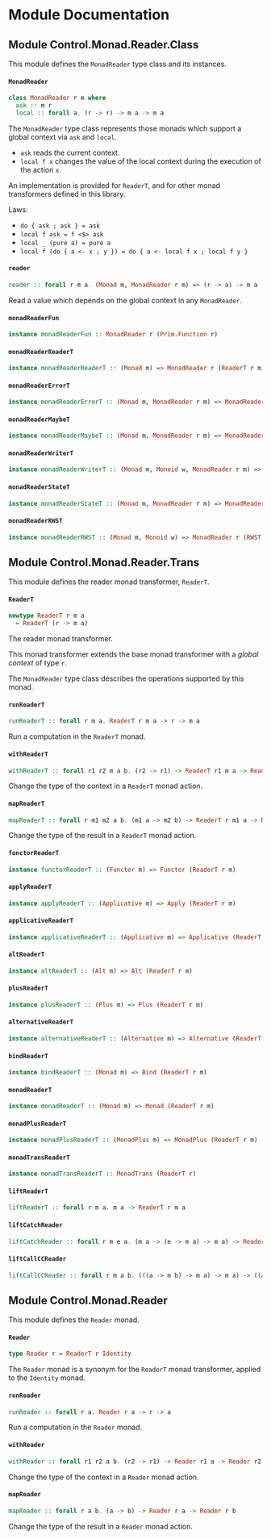 # Module Documentation

## Module Control.Monad.Reader.Class


This module defines the `MonadReader` type class and its instances.

#### `MonadReader`

``` purescript
class MonadReader r m where
  ask :: m r
  local :: forall a. (r -> r) -> m a -> m a
```

The `MonadReader` type class represents those monads which support a global context via
`ask` and `local`.

- `ask` reads the current context.
- `local f x` changes the value of the local context during the execution of the action `x`.

An implementation is provided for `ReaderT`, and for other monad transformers
defined in this library.

Laws:

- `do { ask ; ask } = ask`
- `local f ask = f <$> ask`
- `local _ (pure a) = pure a`
- `local f (do { a <- x ; y }) = do { a <- local f x ; local f y }` 

#### `reader`

``` purescript
reader :: forall r m a. (Monad m, MonadReader r m) => (r -> a) -> m a
```

Read a value which depends on the global context in any `MonadReader`.

#### `monadReaderFun`

``` purescript
instance monadReaderFun :: MonadReader r (Prim.Function r)
```


#### `monadReaderReaderT`

``` purescript
instance monadReaderReaderT :: (Monad m) => MonadReader r (ReaderT r m)
```


#### `monadReaderErrorT`

``` purescript
instance monadReaderErrorT :: (Monad m, MonadReader r m) => MonadReader r (ErrorT e m)
```


#### `monadReaderMaybeT`

``` purescript
instance monadReaderMaybeT :: (Monad m, MonadReader r m) => MonadReader r (MaybeT m)
```


#### `monadReaderWriterT`

``` purescript
instance monadReaderWriterT :: (Monad m, Monoid w, MonadReader r m) => MonadReader r (WriterT w m)
```


#### `monadReaderStateT`

``` purescript
instance monadReaderStateT :: (Monad m, MonadReader r m) => MonadReader r (StateT s m)
```


#### `monadReaderRWST`

``` purescript
instance monadReaderRWST :: (Monad m, Monoid w) => MonadReader r (RWST r w s m)
```



## Module Control.Monad.Reader.Trans


This module defines the reader monad transformer, `ReaderT`.

#### `ReaderT`

``` purescript
newtype ReaderT r m a
  = ReaderT (r -> m a)
```

The reader monad transformer.

This monad transformer extends the base monad transformer with a _global context_ of
type `r`.

The `MonadReader` type class describes the operations supported by this monad.

#### `runReaderT`

``` purescript
runReaderT :: forall r m a. ReaderT r m a -> r -> m a
```

Run a computation in the `ReaderT` monad.

#### `withReaderT`

``` purescript
withReaderT :: forall r1 r2 m a b. (r2 -> r1) -> ReaderT r1 m a -> ReaderT r2 m a
```

Change the type of the context in a `ReaderT` monad action.

#### `mapReaderT`

``` purescript
mapReaderT :: forall r m1 m2 a b. (m1 a -> m2 b) -> ReaderT r m1 a -> ReaderT r m2 b
```

Change the type of the result in a `ReaderT` monad action.

#### `functorReaderT`

``` purescript
instance functorReaderT :: (Functor m) => Functor (ReaderT r m)
```


#### `applyReaderT`

``` purescript
instance applyReaderT :: (Applicative m) => Apply (ReaderT r m)
```


#### `applicativeReaderT`

``` purescript
instance applicativeReaderT :: (Applicative m) => Applicative (ReaderT r m)
```


#### `altReaderT`

``` purescript
instance altReaderT :: (Alt m) => Alt (ReaderT r m)
```


#### `plusReaderT`

``` purescript
instance plusReaderT :: (Plus m) => Plus (ReaderT r m)
```


#### `alternativeReaderT`

``` purescript
instance alternativeReaderT :: (Alternative m) => Alternative (ReaderT r m)
```


#### `bindReaderT`

``` purescript
instance bindReaderT :: (Monad m) => Bind (ReaderT r m)
```


#### `monadReaderT`

``` purescript
instance monadReaderT :: (Monad m) => Monad (ReaderT r m)
```


#### `monadPlusReaderT`

``` purescript
instance monadPlusReaderT :: (MonadPlus m) => MonadPlus (ReaderT r m)
```


#### `monadTransReaderT`

``` purescript
instance monadTransReaderT :: MonadTrans (ReaderT r)
```


#### `liftReaderT`

``` purescript
liftReaderT :: forall r m a. m a -> ReaderT r m a
```


#### `liftCatchReader`

``` purescript
liftCatchReader :: forall r m e a. (m a -> (e -> m a) -> m a) -> ReaderT r m a -> (e -> ReaderT r m a) -> ReaderT r m a
```


#### `liftCallCCReader`

``` purescript
liftCallCCReader :: forall r m a b. (((a -> m b) -> m a) -> m a) -> ((a -> ReaderT r m b) -> ReaderT r m a) -> ReaderT r m a
```



## Module Control.Monad.Reader


This module defines the `Reader` monad.

#### `Reader`

``` purescript
type Reader r = ReaderT r Identity
```

The `Reader` monad is a synonym for the `ReaderT` monad transformer, applied
to the `Identity` monad.

#### `runReader`

``` purescript
runReader :: forall r a. Reader r a -> r -> a
```

Run a computation in the `Reader` monad.

#### `withReader`

``` purescript
withReader :: forall r1 r2 a b. (r2 -> r1) -> Reader r1 a -> Reader r2 a
```

Change the type of the context in a `Reader` monad action.

#### `mapReader`

``` purescript
mapReader :: forall r a b. (a -> b) -> Reader r a -> Reader r b
```

Change the type of the result in a `Reader` monad action.